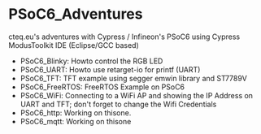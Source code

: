 # PSoC6_Adventures
 cteq.eu's adventures with Cypress / Infineon's PSoC6 using Cypress ModusToolkit IDE (Eclipse/GCC based)
 
 
- PSoC6_Blinky: Howto control the RGB LED  
- PSoC6_UART: Howto use retarget-io for printf (UART)  
- PSoC6_TFT: TFT example using segger emwin library and ST7789V  
- PSoC6_FreeRTOS: FreeRTOS Example on PSoC6  
- PSoC6_WiFi: Connecting to a WiFi AP and showing the IP Address on UART and TFT; don't forget to change the Wifi Credentials
- PSoC6_http: Working on thisone.  
- PSoC6_mqtt: Working on thisone
